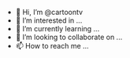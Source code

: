 - 👋 Hi, I’m @cartoontv
- 👀 I’m interested in ...
- 🌱 I’m currently learning ...
- 💞️ I’m looking to collaborate on ...
- 📫 How to reach me ...

<!---
cartoontv/cartoontv is a ✨ special ✨ repository because its `README.md` (this file) appears on your GitHub profile.
You can click the Preview link to take a look at your changes.
--->
